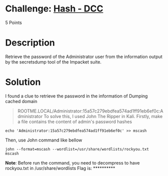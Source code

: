 # Challenge: [Hash - DCC](https://www.root-me.org/en/Challenges/Cryptanalysis/Hash-DCC)
5 Points
# Description 
Retrieve the password of the Administrator user from the information output by the secretsdump tool of the Impacket suite.
# Solution
I found a clue to retrieve the password in the information of Dumping cached domain
> ROOTME.LOCAL/Administrator:15a57c279ebdfea574ad1ff91eb6ef0c:Administrator
To solve this, I used John The Ripper in Kali. Firstly, make a file contains the content of admin's password hashes
```console
echo 'Administrator:15a57c279ebdfea574ad1ff91eb6ef0c' >> mscash
```
Then, use John command like bellow
```console
john --format=mscash --wordlist=/usr/share/wordlists/rockyou.txt mscash
```
**Note**: Before run the command, you need to decompress to have rockyou.txt in /usr/share/wordlists
Flag is: **********

